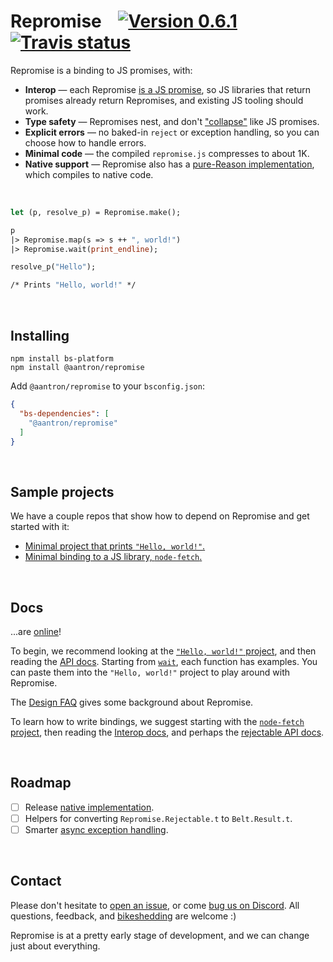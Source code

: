 # Repromise &nbsp;&nbsp; [![Version 0.6.1][npm-img]][npm] [![Travis status][travis-img]][travis]

[npm-img]: https://img.shields.io/npm/v/@aantron/repromise.svg
[npm]: https://www.npmjs.com/package/@aantron/repromise
[travis]: https://travis-ci.org/aantron/repromise/branches
[travis-img]: https://img.shields.io/travis/aantron/repromise/master.svg?label=travis

Repromise is a binding to JS promises, with:

- **Interop** &mdash; each Repromise [is a JS promise][representation], so JS libraries that return promises already return Repromises, and existing JS tooling should work.
- **Type safety** &mdash; Repromises nest, and don't ["collapse"][broken] like JS promises.
- **Explicit errors** &mdash; no baked-in `reject` or exception handling, so you can choose how to handle errors.
- **Minimal code** &mdash; the compiled `repromise.js` compresses to about 1K.
- **Native support** &mdash; Repromise also has a [pure-Reason implementation][native], which compiles to native code.

<br/>

```ocaml
let (p, resolve_p) = Repromise.make();

p
|> Repromise.map(s => s ++ ", world!")
|> Repromise.wait(print_endline);

resolve_p("Hello");

/* Prints "Hello, world!" */
```

<br/>

## Installing

```
npm install bs-platform
npm install @aantron/repromise
```

Add `@aantron/repromise` to your `bsconfig.json`:

```json
{
  "bs-dependencies": [
    "@aantron/repromise"
  ]
}
```

<br/>

## Sample projects

We have a couple repos that show how to depend on Repromise and get started with it:

- [Minimal project that prints `"Hello, world!"`.][example-bsb]
- [Minimal binding to a JS library, `node-fetch`.][example-binding]

<br/>

## Docs

...are [online][docs]!

To begin, we recommend looking at the [`"Hello, world!"` project][example-bsb], and then reading the [API docs][api]. Starting from [`wait`][Repromise.wait], each function has examples. You can paste them into the `"Hello, world!"` project to play around with Repromise.

The [Design FAQ][design] gives some background about Repromise.

To learn how to write bindings, we suggest starting with the [`node-fetch` project][example-binding], then reading the [Interop docs][interop], and perhaps the [rejectable API docs][rejectable].

<br/>

## Roadmap

- [ ] Release [native implementation][native].
- [ ] Helpers for converting `Repromise.Rejectable.t` to `Belt.Result.t`.
- [ ] Smarter [async exception handling][onUnhandledException].

<br/>

## Contact

Please don't hesitate to [open an issue][issue], or come [bug us on Discord][discord]. All questions, feedback, and [bikeshedding][bikeshedding] are welcome :)

Repromise is at a pretty early stage of development, and we can change just about everything.

[example-bsb]: https://github.com/aantron/repromise-example-bsb#readme
[example-binding]: https://github.com/aantron/repromise-example-binding#readme
[native]: https://github.com/aantron/repromise/blob/master/src/native/repromise.re
[broken]: https://aantron.github.io/repromise/docs/DesignFAQ#why-are-js-promises-not-type-safe
[rejectable]: https://aantron.github.io/repromise/docs/RejectableAPI
[design]: https://aantron.github.io/repromise/docs/DesignFAQ
[Repromise.wait]: https://aantron.github.io/repromise/docs/API#wait
[api]: https://aantron.github.io/repromise/docs/API
[docs]: https://aantron.github.io/repromise
[interop]: https://aantron.github.io/repromise/docs/Interop
[issue]: https://github.com/aantron/repromise/issues/new
[discord]: https://discordapp.com/invite/reasonml
[representation]: https://aantron.github.io/repromise/docs/Interop#representation
[onUnhandledException]: https://aantron.github.io/repromise/docs/API#onunhandledexception
[bikeshedding]: https://github.com/aantron/repromise/issues/22
